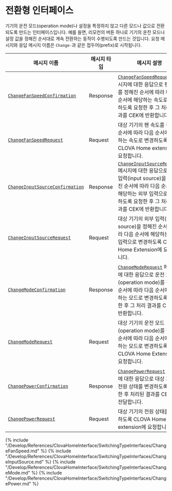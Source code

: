 # 전환형 인터페이스

기기의 운전 모드(operation mode)나 설정을 특정하지 않고 다른 모드나 값으로 전환되도록 만드는 인터페이스입니다. 예를 들면, 리모컨의 버튼 하나로 기기의 운전 모드나 설정 값을 정해진 순서대로 계속 전환하는 동작이 수행되도록 만드는 것입니다. 요청 메시지와 응답 메시지 이름은 `Change-`과 같은 접두어(prefix)로 시작됩니다.

| 메시지 이름         | 메시지 타입  | 메시지 설명                                   |
|------------------|-----------|---------------------------------------------|
| [`ChangeFanSpeedConfirmation`](#ChangeFanSpeedConfirmation)                   | Response | [`ChangeFanSpeedRequest`](#ChangeFanSpeedRequest) 메시지에 대한 응답으로 팬 속도를 정해진 순서에 따라 다음 순서에 해당하는 속도로 변경하도록 요청한 후 그 처리 결과를 CEK에 반환합니다. |
| [`ChangeFanSpeedRequest`](#ChangeFanSpeedRequest)                             | Request  | 대상 기기의 팬 속도를 정해진 순서에 따라 다음 순서에 해당하는 속도로 변경하도록 CLOVA Home extension에 요청합니다. |
| [`ChangeInputSourceConfirmation`](#ChangeInputSourceConfirmation)             | Response | [`ChangeInputSourceRequest`](#ChangeInputSourceRequest) 메시지에 대한 응답으로 외부 입력(input source)을 정해진 순서에 따라 다음 순서에 해당하는 외부 입력으로 변경하도록 요청한 후 그 처리 결과를 CEK에 반환합니다. |
| [`ChangeInputSourceRequest`](#ChangeInputSourceRequest)                       | Request  | 대상 기기의 외부 입력(input source)을 정해진 순서에 따라 다음 순서에 해당하는 외부 입력으로 변경하도록 CLOVA Home Extension에 요청합니다. |
| [`ChangeModeConfirmation`](#ChangeModeConfirmation)                           | Response | [`ChangeModeRequest`](#ChangeModeRequest) 메시지에 대한 응답으로 운전 모드(operation mode)를 정해진 순서에 따라 다음 순서에 해당하는 모드로 변경하도록 요청한 후 그 처리 결과를 CEK에 반환합니다. |
| [`ChangeModeRequest`](#ChangeModeRequest)                                     | Request  | 대상 기기의 운전 모드(operation mode)를 정해진 순서에 따라 다음 순서에 해당하는 모드로 변경하도록 CLOVA Home Extension에 요청합니다. |
| [`ChangePowerConfirmation`](#ChangePowerConfirmation)                         | Response | [`ChangePowerRequest`](#ChangePowerRequest) 메시지에 대한 응답으로 대상 기기의 전원 상태를 변경하도록 요청한 후 처리된 결과를 CEK에 전달합니다. |
| [`ChangePowerRequest`](#ChangePowerRequest)                                   | Request  | 대상 기기의 전원 상태를 변경하도록 CLOVA Home extension에 요청합니다. |

{% include "/Develop/References/ClovaHomeInterface/SwitchingTypeInterfaces/ChangeFanSpeed.md" %}
{% include "/Develop/References/ClovaHomeInterface/SwitchingTypeInterfaces/ChangeInputSource.md" %}
{% include "/Develop/References/ClovaHomeInterface/SwitchingTypeInterfaces/ChangeMode.md" %}
{% include "/Develop/References/ClovaHomeInterface/SwitchingTypeInterfaces/ChangePower.md" %}